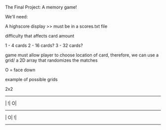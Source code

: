 The Final Project: A memory game! 

We'll need:

A highscore display >> must be in a scores.txt file

difficulty that affects card amount

1 - 4 cards
2 - 16 cards?
3 - 32 cards?

game must allow player to choose location of card, therefore, we can use a grid/ a 2D array that randomizes the matches

O = face down 

example of possible grids

2x2
_______
| !| O|
_______
| O| !|
_______
